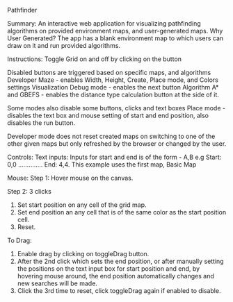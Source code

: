 Pathfinder

Summary:
An interactive web application for visualizing pathfinding algorithms on provided environment maps,
and user-generated maps. Why User Generated? The app has a blank environment map to which users can draw on it and
run provided algorithms.

Instructions:
Toggle Grid on and off by clicking on the button

Disabled buttons are triggered based on specific maps, and algorithms
Developer Maze - enables Width, Height, Create, Place mode, and Colors settings
Visualization Debug mode - enables the next button
Algorithm A* and GBEFS - enables the distance type calculation button at the side of it.

Some modes also disable some buttons, clicks and text boxes
Place mode - disables the text box and mouse setting of start and end position, also disables the run button.

Developer mode does not reset created maps on switching to one of the other given maps but only refreshed by the browser
or changed by the user.


Controls:
Text inputs:
Inputs for start and end is of the form -    A,B
e.g Start: 0,0 .............. End: 4,4. This example uses the first map, Basic Map

Mouse:
Step 1:
Hover mouse on the canvas.

Step 2:
3 clicks

1. Set start position on any cell of the grid map.
2. Set end position an any cell that is of the same color as the start position cell.
3. Reset.

To Drag:

1. Enable drag by clicking on toggleDrag button.
2. After the 2nd click which sets the end position, or after manually setting the positions on the text input box for
start position and end, by hovering mouse around, the end position automatically changes and new searches will be made.
3. Click the 3rd time to reset, click toggleDrag again if enabled to disable.

 
